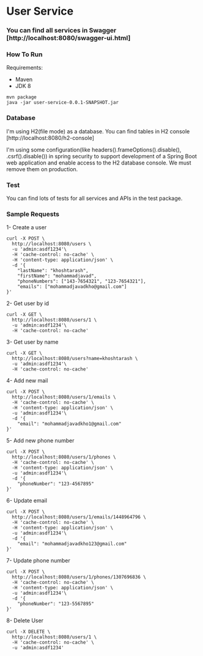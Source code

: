 # User Service

### You can find all services in Swagger [http://localhost:8080/swagger-ui.html]

### How To Run

Requirements:
* Maven
* JDK 8
```
mvn package
java -jar user-service-0.0.1-SNAPSHOT.jar
```


### Database
I'm using H2(file mode) as a database. You can find tables in H2 console [http://localhost:8080/h2-console]

I'm using some configuration(like headers().frameOptions().disable(), .csrf().disable()) in spring security to support development of a Spring Boot web application and enable access to the H2 database console.
We must remove them on production.

### Test
You can find lots of tests for all services and APIs in the test package.

### Sample Requests

1- Create a user

```
curl -X POST \
  http://localhost:8080/users \
  -u 'admin:asdf1234'\
  -H 'cache-control: no-cache' \
  -H 'content-type: application/json' \
  -d '{
	"lastName": "khoshtarash",
	"firstName": "mohammadjavad",
	"phoneNumbers": ["143-7654321", "123-7654321"],
	"emails": ["mohammadjavadkho@gmail.com"]
}'
```


2- Get user by id

```
curl -X GET \
  http://localhost:8080/users/1 \
  -u 'admin:asdf1234'\
  -H 'cache-control: no-cache'
```

3- Get user by name

```
curl -X GET \
  http://localhost:8080/users?name=khoshtarash \
  -u 'admin:asdf1234'\
  -H 'cache-control: no-cache'
```

4- Add new mail

```
curl -X POST \
  http://localhost:8080/users/1/emails \
  -H 'cache-control: no-cache' \
  -H 'content-type: application/json' \
  -u 'admin:asdf1234'\
  -d '{
	"email": "mohammadjavadkho1@gmail.com"
}'
```

5- Add new phone number

```
curl -X POST \
  http://localhost:8080/users/1/phones \
  -H 'cache-control: no-cache' \
  -H 'content-type: application/json' \
  -u 'admin:asdf1234'\
  -d '{
	"phoneNumber": "123-4567895"
}'
```

6- Update email

```
curl -X POST \
  http://localhost:8080/users/1/emails/1448964796 \
  -H 'cache-control: no-cache' \
  -H 'content-type: application/json' \
  -u 'admin:asdf1234'\
  -d '{
	"email": "mohammadjavadkho123@gmail.com"
}'
```

7- Update phone number

```
curl -X POST \
  http://localhost:8080/users/1/phones/1307696836 \
  -H 'cache-control: no-cache' \
  -H 'content-type: application/json' \
  -u 'admin:asdf1234'\
  -d '{
	"phoneNumber": "123-5567895"
}'
```

8- Delete User

```
curl -X DELETE \
  http://localhost:8080/users/1 \
  -H 'cache-control: no-cache' \
  -u 'admin:asdf1234'
```

